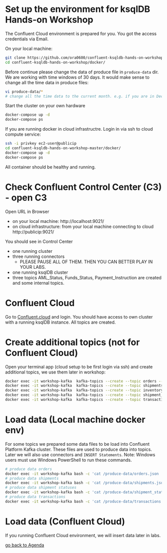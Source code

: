# Set up the environment for ksqlDB Hands-on Workshop

The Confluent Cloud environment is prepared for you. You got the access credentials via Email.

On your local machine:
```bash
git clone https://github.com/ora0600/confluent-ksqldb-hands-on-workshop.git
cd confluent-ksqldb-hands-on-workshop/docker/
```
Before continue please change the data of produce file in `produce-data` dir. We are working with time windows of 30 days. It would make sense to change all the time data in produce files:
```bash
vi produce-data/*
# change all the time data to the current month. e.g. if you are in Dec 2020 change "ORDER_TS": "2020-04-25T11:58:25Z" to "ORDER_TS": "2020-12-25T11:58:25Z"
```
Start the cluster on your own hardware
```bash
docker-compose up -d
docker-compose ps
```
If you are running docker in cloud infrastructre. Login in via ssh to cloud compute service:
```bash
ssh -i privkey ec2-user@publicip
cd confluent-ksqldb-hands-on-workshop-master/docker/
docker-compose up -d
docker-compose ps
```
All container should be healthy and running.

# Check Confluent Control Center (C3) - open C3
Open URL in Browser
* on your local machine: http://localhost:9021/
* on cloud infrastructure: from your local machine connecting to cloud http://publicip:9021/

You should see in Control Center
* one running cluster
* three running connectors
    *  PLEASE PAUSE ALL OF THEM. THEN YOU CAN BETTER PLAY IN YOUR LABS.  
* one running ksqlDB cluster
* three topics AML_Status, Funds_Status, Payment_Instruction are created and some internal topics.

# Confluent Cloud
Go to [Confluent.cloud](https://login.confluent.io/login) and login. You should have access to own cluster with a running ksqlDB instance.
All topics are created.

# Create additional topics (not for Confluent Cloud)
Open your terminal app (cloud setup to be first login via ssh) and create additional topics, we use them later in workshop:
```bash
docker exec -it workshop-kafka  kafka-topics --create --topic orders --bootstrap-server localhost:9092
docker exec -it workshop-kafka  kafka-topics --create --topic shipments --bootstrap-server localhost:9092
docker exec -it workshop-kafka  kafka-topics --create --topic inventory --bootstrap-server localhost:9092
docker exec -it workshop-kafka  kafka-topics --create --topic shipment_status --bootstrap-server localhost:9092
docker exec -it workshop-kafka  kafka-topics --create --topic transactions --bootstrap-server localhost:9092
```

# Load data (Local machine docker env)
For some topics we prepared some data files to be load into Confluent Platform Kafka cluster. These files are used to produce data into topics. Later we will also use connectors and `INSERT Statements`.
Note: Windows users must use Windows PowerShell to run these commands.
```bash
# produce data orders
docker exec -it workshop-kafka bash -c 'cat /produce-data/orders.json | kafka-console-producer --topic orders --broker-list localhost:9092  --property "parse.key=true" --property "key.separator=:"'
# produce data shipments
docker exec -it workshop-kafka bash -c 'cat /produce-data/shipments.json | kafka-console-producer --topic shipments --broker-list localhost:9092  --property "parse.key=true" --property "key.separator=:"'
# produce data shipment statuses
docker exec -it workshop-kafka bash -c 'cat /produce-data/shipment_status.json | kafka-console-producer --topic shipment_status --broker-list localhost:9092  --property "parse.key=true" --property "key.separator=:"'
# produce data transactions
docker exec -it workshop-kafka bash -c 'cat /produce-data/transactions.json | kafka-console-producer --topic transactions --broker-list localhost:9092  --property "parse.key=true" --property "key.separator=:"'
```
# Load data (Confluent Cloud)
If you running Confluent Cloud environment, we will insert data later in labs.

[go back to Agenda](https://github.com/ora0600/confluent-ksqldb-hands-on-workshop/blob/master/README.md#hands-on-agenda-and-labs)

